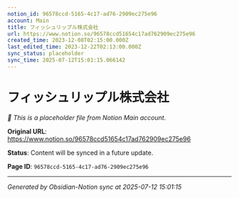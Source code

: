 ```yaml
---
notion_id: 96578ccd-5165-4c17-ad76-2909ec275e96
account: Main
title: フィッシュリップル株式会社
url: https://www.notion.so/96578ccd51654c17ad762909ec275e96
created_time: 2023-12-08T02:15:00.000Z
last_edited_time: 2023-12-22T02:13:00.000Z
sync_status: placeholder
sync_time: 2025-07-12T15:01:15.066142
---
```


# フィッシュリップル株式会社

*🔄 This is a placeholder file from Notion Main account.*

**Original URL**: https://www.notion.so/96578ccd51654c17ad762909ec275e96

**Status**: Content will be synced in a future update.

**Page ID**: `96578ccd-5165-4c17-ad76-2909ec275e96`

---

*Generated by Obsidian-Notion sync at 2025-07-12 15:01:15*
